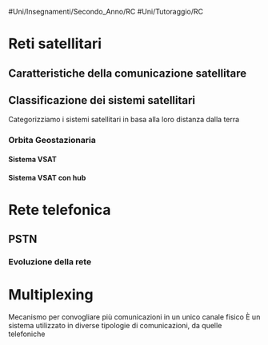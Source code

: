 #Uni/Insegnamenti/Secondo_Anno/RC #Uni/Tutoraggio/RC 
# Reti satellitari

## Caratteristiche della comunicazione satellitare

## Classificazione dei sistemi satellitari
Categorizziamo i sistemi satellitari in basa alla loro distanza dalla terra

### Orbita Geostazionaria

#### Sistema VSAT

#### Sistema VSAT con hub

# Rete telefonica
## PSTN
### Evoluzione della rete

# Multiplexing
Mecanismo per convogliare più comunicazioni in un unico canale fisico
È un sistema utilizzato in diverse tipologie di comunicazioni, da quelle telefoniche
